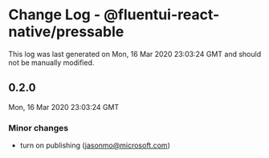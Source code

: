 # Change Log - @fluentui-react-native/pressable

This log was last generated on Mon, 16 Mar 2020 23:03:24 GMT and should not be manually modified.

## 0.2.0
Mon, 16 Mar 2020 23:03:24 GMT

### Minor changes

- turn on publishing (jasonmo@microsoft.com)